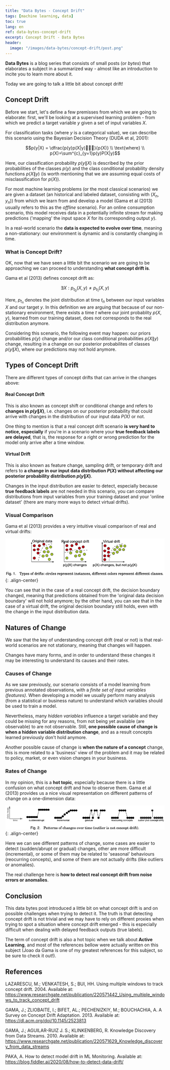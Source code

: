 ```yaml
---
title: "Data Bytes - Concept Drift"
tags: [machine learning, data]
toc: true
lang: en
ref: data-bytes-concept-drift
excerpt: Concept Drift - Data Bytes
header:
  image: "/images/data-bytes/concept-drift/post.png"
---
```


**Data Bytes** is a blog series that consists of small posts (or *bytes*) that elaborates a subject in a summarized way - almost like an introduction to incite you to learn more about it.

Today we are going to talk a little bit about concept drift!

## Concept Drift

Before we start, let's define a few premisses from which we are going to elaborate: first, we'll be looking at a supervised learning problem - from which we predict a target variable $y$ given a set of input variables $X$.

For classification tasks (where $y$ is a categorical value), we can describe this scenario using the Bayesian Decision Theory (DUDA et al, 2001):

$$p(y|X) = \dfrac{p(y)p(X|y)}{p(X)} \\ \text{where} \\ p(X)=\sum^{c}_{y=1}p(y)P(X|y)$$

Here, our classification probability $p(y\|X)$ is described by the prior probabilities of the classes $p(y)$ and the class conditional probability density functions $p(X\|y)$ (is worth mentioning that we are assuming equal costs of misclassification for $p(X)$).

For most machine learning problems (or the most classical scenarios) we are given a dataset (an historical and labeled dataset, consisting with $(X_{n}, y_{n})$) from which we learn from and develop a model (Gama et al (2013) usually refers to this as the *offline* scenario). For an online consumption scenario, this model receives data in a potentially infinite stream for making predictions ('mapping' the input space *X* for its corresponding output *y*).

In a real-world scenario the **data is expected to evolve over time**, meaning a non-stationary: our environment is dynamic and is constantly changing in time.

### What is Concept Drift?

OK, now that we have seen a little bit the scenario we are going to be approaching we can proceed to understanding **what concept drift is**.

Gama et al (2013) defines concept drift as:

$$\exists X:p_{t_{0}}(X,y) \ne p_{t_{1}}(X,y)$$

Here, $p_{t_{n}}$ denotes the joint distribution at time $t_{n}$ between our input variables $X$ and our target $y$. In this definition we are arguing that because of our non-stationary environment, there exists a time $t$ where our joint probablity $p(X,y)$, learned from our training dataset, does not corresponds to the real distribution anymore.

Considering this scenario, the following event may happen: our priors probabilities $p(y)$ change and/or our class conditional probabilities $p(X\|y)$ change, resulting in a change on our posterior probabilites of classes $p(y\|X)$, where our predictions may not hold anymore.

## Types of Concept Drift

There are different types of concept drifts that can arrive in the changes above:

#### Real Concept Drift

This is also known as concept shift or conditional change and refers to **changes in $p(y\|X)$**, i.e. changes on our posterior probability that could arrive with changes in the distribution of our input data *P(X)* or not.

One thing to mention is that a real concept drift scenario **is very hard to notice, especially** if you're in a scenario where your **true feedback labels are delayed**, that is, the response for a right or wrong prediction for the model only arrive after a time window.

#### Virtual Drift

This is also known as feature change, sampling drift, or temporary drift and refers to **a change in our input data distribution $P(X)$ without affecting our posterior probability distribution $p(y\|X)$**.

Changes in the input distribution are easier to detect, especially because **true feedback labels** are not needed in this scenario, you can compare distributions from input variables from your training dataset and your 'online dataset' (there are many more ways to detect virtual drifts).

### Visual Comparison

Gama et al (2013) provides a very intuitive visual comparison of real and virtual drifts:

![image-20210331105705535](/images/data-bytes/concept-drift/comparison-drifts.png){: .align-center}

You can see that in the case of a real concept drift, the decision boundary changed, meaning that predictions obtained from the 'original data decision boundary' will not hold anymore; by the other hand, you can see that in the case of a virtual drift, the original decision boundary still holds, even with the change in the input distribution data.

## Natures of Change

We saw that the key of understanding concept drift (real or not) is that real-world scenarios are not stationary, meaning that changes will happen.

Changes have many forms, and in order to understand these changes it may be interesting to understand its causes and their rates.

### Causes of Change

As we saw previously, our scenario consists of a model learning from previous annotated observations, with a *finite set of input variables (features)*. When developing a model we usually perform many analysis (from a statistical or business nature) to understand which variables should be used to train a model.

Nevertheless, many *hidden variables* influence a target variable and they could be missing for any reasons, from not being yet available (are observable) to are not observable. Still, **one possible cause of change is when a hidden variable distribution change**, and as a result concepts learned previously don't hold anymore.

Another possible cause of change is **when the nature of a concept** change, this is more related to a 'business' view of the problem and it may be related to policy, market, or even vision changes in your business.

### Rates of Change

In my opinion, this is a **hot topic**, especially because there is a little confusion on what concept drift and how to observe them. Gama et al (2013) provides us a nice visual representation on different patterns of change on a one-dimension data:

![image-20210331121613093](/images/data-bytes/concept-drift/change-over-time.png){: .align-center}

Here we can see different patterns of change, some cases are easier to detect (sudden/abrupt or gradual) changes, other are more difficult (incremental), or some of them may be related to 'seasonal' behaviours (reocurring concepts), and some of them are not actually drifts (like outliers or anomalies).

The real challenge here is **how to detect real concept drift from noise errors or anomalies**.

## Conclusion

This data bytes post introduced a little bit on what concept drift is and on possible challenges when trying to detect it. The truth is that detecting concept drift is not trivial and we may have to rely on different proxies when trying to spot a situation where concept drift emerged - this is especially difficult when dealing with delayed feedback outputs (true labels).

The term of concept drift is also a hot topic when we talk about **Active Learning**, and most of the references bellow were actually written on this subject (Joao da Gama is one of my greatest references for this subject, so be sure to check it out!).

## References

LAZARESCU, M.; VENKATESH, S.; BUI, HH. Using multiple windows to track concept drift. 2004. Available at: https://www.researchgate.net/publication/220571442_Using_multiple_windows_to_track_concept_drift

GAMA, J.; ZLIOBAITE, I.; BIFET, AL.; PECHENIZKIY, M.; BOUCHACHIA, A. A Survey on Concept Drift Adaptation. 2013. Available at: https://dl.acm.org/doi/10.1145/2523813

GAMA, J.; AGUILAR-RUIZ J. S.; KLINKENBERG, R. Knowledge Discovery from Data Streams. 2010. Available at: https://www.researchgate.net/publication/220571629_Knowledge_discovery_from_data_streams

PAKA, A. How to detect model drift in ML Monitoring. Available at: https://blog.fiddler.ai/2020/08/how-to-detect-data-drift/
